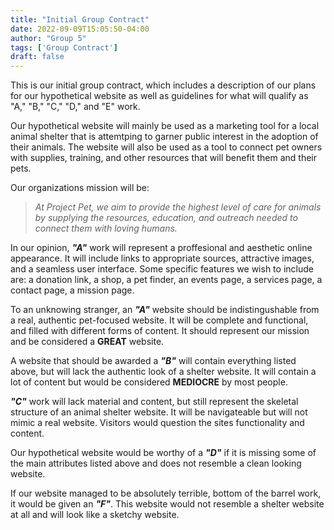 ```yaml
---
title: "Initial Group Contract"
date: 2022-09-09T15:05:50-04:00
author: "Group 5"
tags: ['Group Contract']
draft: false
---
```


This is our initial group contract, which includes a description of our plans for our hypothetical website as well as guidelines for what will qualify as "A," "B," "C," "D," and "E" work.

Our hypothetical website will mainly be used as a marketing tool for a local animal shelter that is attemtping to garner public interest in the adoption of their animals. The website will also be used as a tool to connect pet owners with supplies, training, and other resources that will benefit them and their pets.

Our organizations mission will be:

> *At Project Pet, we aim to provide the highest level of care for animals by supplying the resources, education, and outreach needed to connect them with loving humans.*

In our opinion, ***"A"*** work will represent a proffesional and aesthetic online appearance. It will include links to appropriate sources, attractive images, and a seamless user interface. Some specific features we wish to include are: a donation link, a shop, a pet finder, an events page, a services page, a contact page, a mission page.

To an unknowing stranger, an ***"A"*** website should be indistingushable from a real, authentic pet-focused website. It will be complete and functional, and filled with different forms of content. It should represent our mission and be considered a **GREAT** website. 



A website that should be awarded a ***"B"*** will contain everything listed above, but will lack the authentic look of a shelter website. It will contain a lot of content but would be considered **MEDIOCRE** by most people. 



***"C"*** work will lack material and content, but still represent the skeletal structure of an animal shelter website. It will be navigateable but will not mimic a real website. Visitors would question the sites functionality and content.



Our hypothetical website would be worthy of a ***"D"*** if it is missing some of the main attributes listed above and does not resemble a clean looking website.



If our website managed to be absolutely terrible, bottom of the barrel work, it would be given an ***"F"***. This website would not resemble a shelter website at all and will look like a sketchy website.